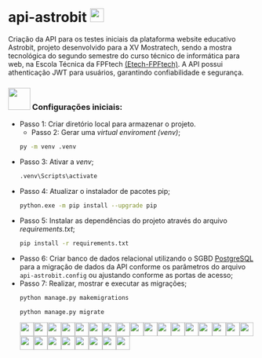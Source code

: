 # api-astrobit  <img height="28" src="https://raw.githubusercontent.com/alexsandro-moraes/api-astrobit/refs/heads/alex-developer/bit.gif"/>

Criação da API para os testes iniciais da plataforma website educativo Astrobit, projeto desenvolvido para a XV Mostratech, sendo a mostra tecnológica do segundo semestre do curso técnico de informática para web, na Escola Técnica da FPFtech [(Etech-FPFtech)](https://www.fpf-etech.com/).
A API possui athenticação JWT para usuários, garantindo confiabilidade e segurança.

### <img height="45" src="https://raw.githubusercontent.com/alexsandro-moraes/api-astrobit/refs/heads/alex-developer/senior.gif"/> Configurações iniciais:
- Passo 1: Criar diretório local para armazenar o projeto.
  - Passo 2: Gerar uma *virtual enviroment (venv)*;
  ```bash
  py -m venv .venv
  ```
- Passo 3: Ativar a *venv*;
  ```bash
  .venv\Scripts\activate
- Passo 4: Atualizar o instalador de pacotes pip;  
  ```bash
  python.exe -m pip install --upgrade pip
  ```
- Passo 5: Instalar as dependências do projeto através do arquivo *requirements.txt*;
  ```bash
  pip install -r requirements.txt
  ```   
- Passo 6: Criar banco de dados relacional utilizando o SGBD [PostgreSQL](https://www.postgresql.org/) para a migração de dados da API conforme os parâmetros do arquivo `api-astrobit.config` ou ajustando conforme as portas de acesso;
- Passo 7: Realizar, mostrar e executar as migrações;
  ```bash
  python manage.py makemigrations
  ```
  ```bash
  python manage.py migrate
  ```
  <img height="28" src="https://raw.githubusercontent.com/lexmoraes/api-astrobit/refs/heads/alex-developer/enemy.gif"/><img height="28" src="https://raw.githubusercontent.com/alexsandro-moraes/api-astrobit/refs/heads/alex-developer/enemy.gif"/><img height="28" src="https://raw.githubusercontent.com/alexsandro-moraes/api-astrobit/refs/heads/alex-developer/enemy.gif"/><img height="28" src="https://raw.githubusercontent.com/alexsandro-moraes/api-astrobit/refs/heads/alex-developer/enemy.gif"/><img height="28" src="https://raw.githubusercontent.com/alexsandro-moraes/api-astrobit/refs/heads/alex-developer/enemy.gif"/><img height="28" src="https://raw.githubusercontent.com/alexsandro-moraes/api-astrobit/refs/heads/alex-developer/enemy.gif"/><img height="28" src="https://raw.githubusercontent.com/alexsandro-moraes/api-astrobit/refs/heads/alex-developer/enemy.gif"/><img height="28" src="https://raw.githubusercontent.com/alexsandro-moraes/api-astrobit/refs/heads/alex-developer/enemy.gif"/><img height="28" src="https://raw.githubusercontent.com/alexsandro-moraes/api-astrobit/refs/heads/alex-developer/enemy.gif"/><img height="28" src="https://raw.githubusercontent.com/alexsandro-moraes/api-astrobit/refs/heads/alex-developer/enemy.gif"/><img height="28" src="https://raw.githubusercontent.com/alexsandro-moraes/api-astrobit/refs/heads/alex-developer/enemy.gif"/><img height="28" src="https://raw.githubusercontent.com/alexsandro-moraes/api-astrobit/refs/heads/alex-developer/enemy.gif"/><img height="28" src="https://raw.githubusercontent.com/alexsandro-moraes/api-astrobit/refs/heads/alex-developer/enemy.gif"/><img height="28" src="https://raw.githubusercontent.com/alexsandro-moraes/api-astrobit/refs/heads/alex-developer/enemy.gif"/><img height="28" src="https://raw.githubusercontent.com/alexsandro-moraes/api-astrobit/refs/heads/alex-developer/enemy.gif"/><img height="28" src="https://raw.githubusercontent.com/alexsandro-moraes/api-astrobit/refs/heads/alex-developer/enemy.gif"/><img height="28" src="https://raw.githubusercontent.com/alexsandro-moraes/api-astrobit/refs/heads/alex-developer/enemy.gif"/><img height="28" src="https://raw.githubusercontent.com/alexsandro-moraes/api-astrobit/refs/heads/alex-developer/enemy.gif"/><img height="28" src="https://raw.githubusercontent.com/alexsandro-moraes/api-astrobit/refs/heads/alex-developer/enemy.gif"/><img height="28" src="https://raw.githubusercontent.com/alexsandro-moraes/api-astrobit/refs/heads/alex-developer/enemy.gif"/><img height="28" src="https://raw.githubusercontent.com/alexsandro-moraes/api-astrobit/refs/heads/alex-developer/enemy.gif"/><img height="28" src="https://raw.githubusercontent.com/alexsandro-moraes/api-astrobit/refs/heads/alex-developer/enemy.gif"/><img height="28" src="https://raw.githubusercontent.com/alexsandro-moraes/api-astrobit/refs/heads/alex-developer/enemy.gif"/><img height="28" src="https://raw.githubusercontent.com/alexsandro-moraes/api-astrobit/refs/heads/alex-developer/enemy.gif"/><img height="28" src="https://raw.githubusercontent.com/alexsandro-moraes/api-astrobit/refs/heads/alex-developer/enemy.gif"/>
